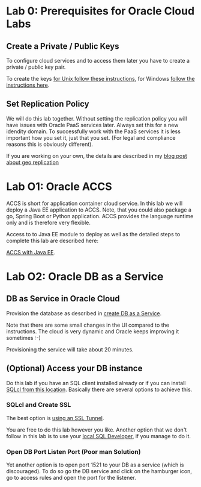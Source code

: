# Lab 0: Prerequisites for Oracle Cloud Labs

## Create a Private / Public Keys

To configure cloud services and to access them later you have to create a private / public key pair.

To create the keys [for Unix follow these instructions](https://docs.oracle.com/en/cloud/paas/database-dbaas-cloud/csdbi/generate-ssh-key-pair.html#GUID-2BD5B767-0659-4791-A170-279F469B2CC3), for Windows [follow the instructions here](https://docs.oracle.com/en/cloud/paas/database-dbaas-cloud/csdbi/create-ssh-tunnel.html#GUID-6929CE39-6CD7-46C9-8022-929A9844B1C5).

## Set Replication Policy

We will do this lab together. Without setting the replication policy you will have issues with Oracle PaaS services later. Always set this for a new idendity domain. To successfully work with the PaaS services it is less important how you set it, just that you set. (For legal and compliance reasons this is obviously different).

If you are working on your own, the details are described in my [blog post about geo replication](http://www.munzandmore.com/2017/ora/oracle-storage-geo-replication)


# Lab O1: Oracle ACCS

ACCS is short for application container cloud service. In this lab we will deploy a Java EE application to ACCS. Note, that you could also package a go, Spring Boot or Python application. ACCS provides the language runtime only and is therefore very flexible.

Access to to Java EE module to deploy as well as the detailed steps to complete this lab are described here:

[ACCS with Java EE](https://github.com/oracle/weblogic-innovation-seminars/blob/caf-12.2.1/cloud.demos/jcs.basics/create.dbcs.ui.md).


# Lab O2: Oracle DB as a Service


## DB as Service in Oracle Cloud

Provision the database as described in [create DB as a Service](https://github.com/oracle/weblogic-innovation-seminars/blob/caf-12.2.1/cloud.demos/jcs.basics/create.dbcs.ui.md).

Note that there are some small changes in the UI compared to the instructions. The cloud is very dynamic and Oracle keeps improving it sometimes :-)

Provisioning the service will take about 20 minutes.

## (Optional) Access your DB instance

Do this lab if you have an SQL client installed already or if you can install [SQLcl from this location](http://www.oracle.com/technetwork/developer-tools/sql-developer/downloads/index.html).
Basically there are several options to achieve this. 

### SQLcl and Create SSL

The best option is [using an SSL Tunnel](http://barrymcgillin.blogspot.de/2015/05/sqlcl-cloud-connections-via-secure.html).

You are free to do this lab however you like. Another option that we don't follow in this lab is to use your [local SQL Developer](https://getpocket.com/a/read/1795373431), if you manage to do it. 

### Open DB Port Listen Port (Poor man Solution)

Yet another option is to open port 1521 to your DB as a service (which is discouraged). To do so go the DB service and click on the hamburger icon, go to access rules and open the port for the listener. 



